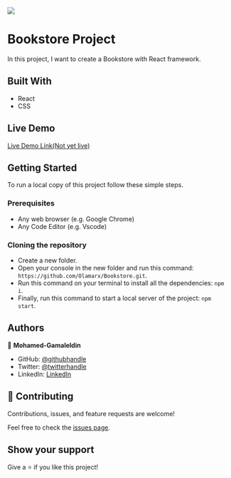 ![](https://img.shields.io/badge/Microverse-blueviolet)

# Bookstore Project

In this project, I want to create a Bookstore with React framework.

## Built With

- React
- CSS

## Live Demo

[Live Demo Link(Not yet live)]()


## Getting Started

To run a local copy of this project follow these simple steps.

### Prerequisites

- Any web browser (e.g. Google Chrome)
- Any Code Editor (e.g. Vscode)

### Cloning the repository

- Create a new folder.
- Open your console in the new folder and run this command: `https://github.com/Olamarx/Bookstore.git`.
- Run this command on your terminal to install all the dependencies: `npm i`.
- Finally, run this command to start a local server of the project: `npm start`.

## Authors

👤 **Mohamed-Gamaleldin**

- GitHub: [@githubhandle](https://github.com/mohamedgamaleldin999999)
- Twitter: [@twitterhandle](https://twitter.com/Mohamme43086002)
- LinkedIn: [LinkedIn](https://www.linkedin.com/in/mohammed-jamal-949366221/)

## 🤝 Contributing

Contributions, issues, and feature requests are welcome!

Feel free to check the [issues page](../../issues/).

## Show your support

Give a ⭐️ if you like this project!
